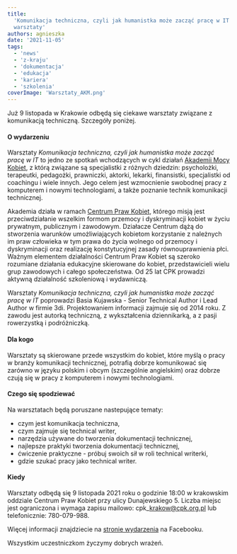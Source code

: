 ```yaml
---
title:
  'Komunikacja techniczna, czyli jak humanistka może zacząć pracę w IT -
  warsztaty'
authors: agnieszka
date: '2021-11-05'
tags:
  - 'news'
  - 'z-kraju'
  - 'dokumentacja'
  - 'edukacja'
  - 'kariera'
  - 'szkolenia'
coverImage: 'Warsztaty_AKM.png'
---
```


Już 9 listopada w Krakowie odbędą się ciekawe warsztaty związane z komunikacją
techniczną. Szczegóły poniżej.

<!--truncate-->

#### O wydarzeniu

Warsztaty _Komunikacja techniczna, czyli jak humanistka może zacząć pracę w IT_
to jedno ze spotkań wchodzących w cykl działań
[Akademii Mocy Kobiet](https://cpk.org.pl/szkolenia/akademia-mocy-kobiet/), z
którą związane są specjalistki z różnych dziedzin: psycholożki, terapeutki,
pedagożki, prawniczki, aktorki, lekarki, finansistki, specjalistki od coachingu
i wiele innych. Jego celem jest wzmocnienie swobodnej pracy z komputerem i
nowymi technologiami, a także poznanie technik komunikacji technicznej.

Akademia działa w ramach [Centrum Praw Kobiet](https://cpk.org.pl/), którego
misją jest przeciwdziałanie wszelkim formom przemocy i dyskryminacji kobiet w
życiu prywatnym, publicznym i zawodowym. Działacze Centrum dążą do stworzenia
warunków umożliwiających kobietom korzystanie z należnych im praw człowieka w
tym prawa do życia wolnego od przemocy i dyskryminacji oraz realizację
konstytucyjnej zasady równouprawnienia płci. Ważnym elementem działalności
Centrum Praw Kobiet są szeroko rozumiane działania edukacyjne skierowane do
kobiet, przedstawicieli wielu grup zawodowych i całego społeczeństwa. Od 25 lat
CPK prowadzi aktywną działalność szkoleniową i wydawniczą.

Warsztaty *Komunikacja techniczna, czyli jak humanistka może zacząć pracę w
IT* poprowadzi Basia Kujawska - Senior Technical Author i Lead Author w firmie
3di. Projektowaniem informacji zajmuje się od 2014 roku. Z zawodu jest autorką
techniczną, z wykształcenia dziennikarką, a z pasji rowerzystką i podróżniczką.

#### Dla kogo

Warsztaty są skierowane przede wszystkim do kobiet, które myślą o pracy w branży
komunikacji technicznej, potrafią dobrze komunikować się zarówno w języku
polskim i obcym (szczególnie angielskim) oraz dobrze czują się w pracy z
komputerem i nowymi technologiami.

#### Czego się spodziewać

Na warsztatach będą poruszane nastepujące tematy:

- czym jest komunikacja techniczna,
- czym zajmuje się technical writer,
- narzędzia używane do tworzenia dokumentacji technicznej,
- najlepsze praktyki tworzenia dokumentacji technicznej,
- ćwiczenie praktyczne - próbuj swoich sił w roli technical writerki,
- gdzie szukać pracy jako technical writer.

#### Kiedy

Warsztaty odbędą się 9 listopada 2021 roku o godzinie 18:00 w krakowskim
oddziale Centrum Praw Kobiet przy ulicy Dunajewskiego 5. Liczba miejsc jest
ograniczona i wymaga zapisu mailowo: cpk\_krakow@cpk.org.pl lub telefonicznie:
780-079-988.

Więcej informacji znajdziecie na
[stronie wydarzenia](https://www.facebook.com/events/288826586427214?acontext=%7B%22event_action_history%22%3A[%7B%22mechanism%22%3A%22search_results%22%2C%22surface%22%3A%22bookmark%22%7D]%2C%22ref_notif_type%22%3Anull%7D)
na Facebooku.

Wszystkim uczestniczkom życzymy dobrych wrażeń.
